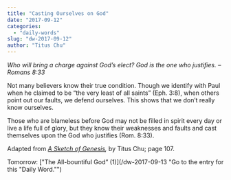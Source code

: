 ```yaml
---
title: "Casting Ourselves on God"
date: "2017-09-12"
categories: 
  - "daily-words"
slug: "dw-2017-09-12"
author: "Titus Chu"
---
```


_Who will bring a charge against God’s elect? God is the one who justifies._ _– Romans 8:33_

Not many believers know their true condition. Though we identify with Paul when he claimed to be “the very least of all saints” (Eph. 3:8), when others point out our faults, we defend ourselves. This shows that we don’t really know ourselves.

Those who are blameless before God may not be filled in spirit every day or live a life full of glory, but they know their weaknesses and faults and cast themselves upon the God who justifies (Rom. 8:33).

Adapted from _[A Sketch of Genesis](/book-gen-sketch "Go to the listing for this book."),_ by Titus Chu; page 107.

Tomorrow: ["The All-bountiful God” (1)](/dw-2017-09-13 "Go to the entry for this "Daily Word."")

